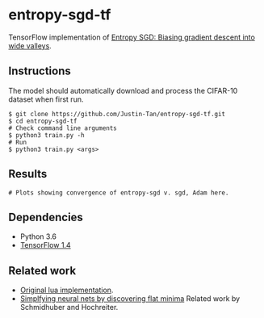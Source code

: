 # entropy-sgd-tf
TensorFlow implementation of [Entropy SGD: Biasing gradient descent into wide valleys](https://arxiv.org/pdf/1611.01838.pdf). 

## Instructions
The model should automatically download and process the CIFAR-10 dataset when first run.
```
$ git clone https://github.com/Justin-Tan/entropy-sgd-tf.git
$ cd entropy-sgd-tf
# Check command line arguments
$ python3 train.py -h
# Run
$ python3 train.py <args> 
```
## Results
```
# Plots showing convergence of entropy-sgd v. sgd, Adam here.
```

## Dependencies
* Python 3.6
* [TensorFlow 1.4](https://www.tensorflow.org/)

## Related work
* [Original lua implementation](https://github.com/ucla-vision/entropy-sgd).
* [Simplfying neural nets by discovering flat minima](https://papers.nips.cc/paper/899-simplifying-neural-nets-by-discovering-flat-minima.pdf) Related work by Schmidhuber and Hochreiter.
